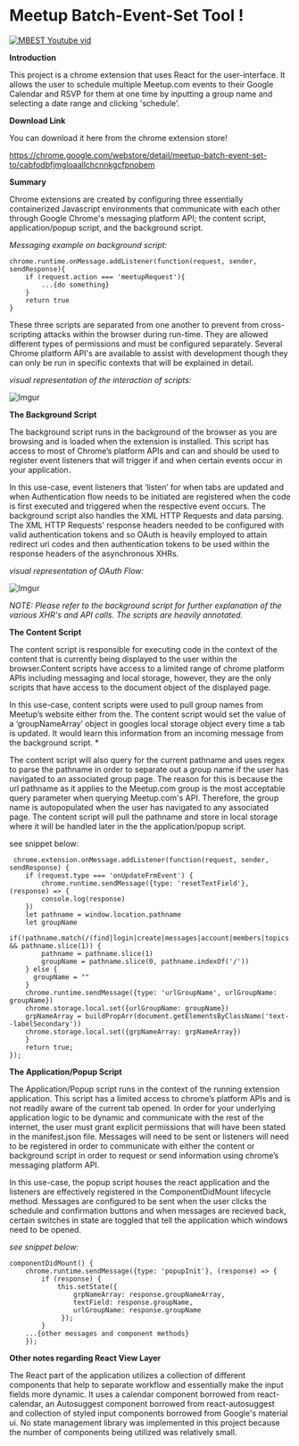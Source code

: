 
# Meetup Batch-Event-Set Tool !
[
![MBEST Youtube vid](https://i.imgur.com/j2E8Y1s.png)](https://www.youtube.com/watch?v=SrPmpsEeKl0)

**Introduction** 

This project is a chrome extension that uses React for the user-interface. It allows the user to schedule multiple Meetup.com events to their Google Calendar and RSVP for them at one time by inputting a group name and selecting a date range and clicking 'schedule'. 

**Download Link**

You can download it here from the chrome extension store! 

https://chrome.google.com/webstore/detail/meetup-batch-event-set-to/cabfodbfjmgloaallchcnnkgcfpnobem

**Summary** 

Chrome extensions are created by configuring three essentially containerized Javascript environments that communicate with each other through Google Chrome's messaging platform API; the content script,  application/popup script, and the background script. 

*Messaging example on background script:*

    chrome.runtime.onMessage.addListener(function(request, sender, sendResponse){ 
	    if (request.action === 'meetupRequest'){
		    ...{do something}    
		}
		return true
	} 




These three scripts are separated from one another to prevent from cross-scripting attacks within the browser during run-time. They are allowed different types of permissions and must be configured separately. Several Chrome platform API's are  available to assist with development though they can only be run in specific contexts that will be explained in detail. 

*visual representation of the interaction of scripts:*

![Imgur](https://i.imgur.com/c8zZt9M.png)


**The Background Script**

The background script runs in the background of the browser as you are browsing and is loaded when the extension is installed. This script has access to most of Chrome’s platform APIs and can and should be used to register event listeners that will trigger if and when certain events occur in your application.

In this use-case, event listeners that ‘listen’ for when tabs are updated  and when Authentication flow needs to be initiated are registered when the code is first executed and triggered when the respective event occurs. The background script also handles the XML HTTP Requests and data parsing. The XML HTTP Requests' response headers needed to be configured with valid authentication tokens and so OAuth is heavily employed to attain redirect uri codes and then authentication tokens to be used within the response headers of the asynchronous XHRs.

*visual representation of OAuth Flow:*

![Imgur](https://i.imgur.com/jFWfVU4.png)

*NOTE: Please refer to the background script for further explanation of the various XHR's and API calls. The scripts are heavily annotated.*

**The Content Script**

The content script is responsible for executing code in the context of the content that is currently being displayed to the user within the browser.Content scripts have access to a limited range of chrome platform APIs including messaging and local storage, however, they are the only scripts that have access to the document object of the displayed page. 

In this use-case, content scripts were used to pull group names from Meetup’s website either from the. The content script would set the value of a ‘groupNameArray’ object in googles local storage object every time a tab is updated. It would learn this information from an incoming message from the background script. *

 The content script will also query for the current pathname and uses regex to parse the pathname in order to separate out a group name if the user has navigated to an associated group page. The reason for this is because the url pathname as it applies to the Meetup.com group is the most acceptable query parameter when querying Meetup.com's API. Therefore, the group name is autopopulated when the user has navigated to any associated page. The content script will pull the pathname and store in local storage where it will be handled later in the the application/popup script.

see snippet below: 

     chrome.extension.onMessage.addListener(function(request, sender, sendResponse) { 
	    if (request.type === 'onUpdateFrmEvent') { 
		    chrome.runtime.sendMessage({type: 'resetTextField'}, (response) => {
		    console.log(response)
	    }) 
	    let pathname = window.location.pathname
	    let groupName 
	    if(!pathname.match(/(find|login|create|messages|account|members|topics|apps|meetup_api)/) && pathname.slice(1)) {
		    pathname = pathname.slice(1)
		    groupName = pathname.slice(0, pathname.indexOf('/')) 
	    } else {
	      groupName = ""
	    }
	    chrome.runtime.sendMessage({type: 'urlGroupName', urlGroupName: groupName})
	    chrome.storage.local.set({urlGroupName: groupName}) 
	    grpNameArray = buildPropArr(document.getElementsByClassName('text--labelSecondary'))
	    chrome.storage.local.set({grpNameArray: grpNameArray})
	    }
	    return true;
	});





**The Application/Popup Script**


The Application/Popup script runs in the context of the running extension application. This script has a limited access to chrome’s platform APIs and is not readily aware of the current tab opened. In order for your underlying application logic to be dynamic and communicate with the rest of the internet, the user must grant explicit permissions that will have been stated in the manifest.json file. Messages will need to be sent or listeners will need to be registered in order to communicate with either the content or background script in order to request or send information using chrome’s messaging platform API.

In this use-case, the popup script houses the react application and the listeners are effectively registered in the ComponentDidMount lifecycle method. Messages are configured to be sent when the user clicks the schedule and confirmation buttons and when messages are recieved back, certain switches in state are toggled that tell the application which windows need to be opened. 

*see snippet below:*

    componentDidMount() {
	    chrome.runtime.sendMessage({type: 'popupInit'}, (response) => {
		    if (response) {
			    this.setState({
				    grpNameArray: response.groupNameArray,
				    textField: response.groupName,
				    urlGroupName: response.groupName
				 });
			}
		...{other messages and component methods}
		});

**Other notes regarding React View Layer**

The React part of the application utilizes a collection of different components that help to separate workflow and essentially make the input fields more dynamic. It uses a calendar component borrowed from react-calendar, an Autosuggest component borrowed from react-autosuggest and collection of styled input components borrowed from Google's material ui. No state management library was implemented in this project because the number of components being utilized was relatively small. 




